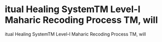 # itual Healing SystemTM Level-l Maharic Recoding Process TM, will

itual Healing SystemTM Level-l Maharic Recoding Process TM, will